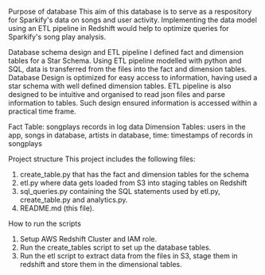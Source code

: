 Purpose of database
This aim of this database is to serve as a respository for Sparkify's data on songs and user activity. Implementing the data model using an ETL pipeline in Redshift would help to optimize queries for Sparkify's song play analysis.

Database schema design and ETL pipeline
I defined fact and dimension tables for a Star Schema. Using ETL pipeline modelled with python and SQL, data is transferred from the files into the fact and dimension tables. Database Design is optimized for easy access to information, having used a star schema with well defined dimension tables. ETL pipeline is also designed to be intuitive and organised to read json files and parse information to tables. Such design ensured information is accessed within a practical time frame.

Fact Table: songplays records in log data 
Dimension Tables: users in the app, songs in database, artists in database, time: timestamps of records in songplays 


Project structure
This project includes the following files:
1. create_table.py that has the fact and dimension tables for the schema
2. etl.py where data gets loaded from S3 into staging tables on Redshift 
3. sql_queries.py containing the SQL statements used by etl.py, create_table.py and analytics.py.
4. README.md (this file).

How to run the scripts
1. Setup AWS Redshift Cluster and IAM role.
2. Run the create_tables script to set up the database tables.
3. Run the etl script to extract data from the files in S3, stage them in redshift and store them in the dimensional tables.








